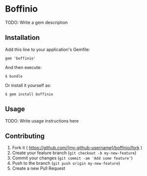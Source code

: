 # Boffinio

TODO: Write a gem description

## Installation

Add this line to your application's Gemfile:

    gem 'boffinio'

And then execute:

    $ bundle

Or install it yourself as:

    $ gem install boffinio

## Usage

TODO: Write usage instructions here

## Contributing

1. Fork it ( https://github.com/[my-github-username]/boffinio/fork )
2. Create your feature branch (`git checkout -b my-new-feature`)
3. Commit your changes (`git commit -am 'Add some feature'`)
4. Push to the branch (`git push origin my-new-feature`)
5. Create a new Pull Request
